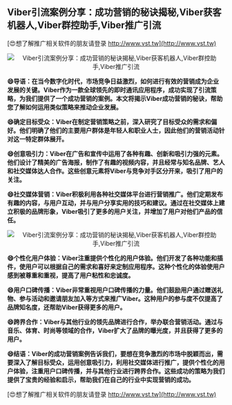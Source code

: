 ## **Viber引流案例分享：成功营销的秘诀揭秘,Viber获客机器人,Viber群控助手,Viber推广引流**

[😍想了解推广相关软件的朋友请登录 http://www.vst.tw](http://www.vst.tw)

 <center><img src="https://vst.tw/MP4/tuiguang/png/4.png" alt="Viber引流案例分享：成功营销的秘诀揭秘,Viber获客机器人,Viber群控助手,Viber推广引流"></center>

**😄导语：在当今数字化时代，市场竞争日益激烈，如何进行有效的营销成为企业发展的关键。Viber作为一款全球领先的即时通讯应用程序，成功实现了引流策略，为我们提供了一个成功营销的案例。本文将揭示Viber成功营销的秘诀，帮助您了解如何运用类似策略来推动企业发展。**

**😄确定目标受众：Viber在制定营销策略之前，深入研究了目标受众的需求和偏好。他们明确了他们的主要用户群体是年轻人和职业人士，因此他们的营销活动针对这一特定群体展开。**

**😄创意吸引力：Viber在广告和宣传中运用了各种有趣、创新和吸引力强的元素。他们设计了精美的广告海报，制作了有趣的视频内容，并且经常与知名品牌、艺人和社交媒体达人合作。这些创意元素将Viber与竞争对手区分开来，吸引了用户的关注。**

**😄社交媒体营销：Viber积极利用各种社交媒体平台进行营销推广。他们定期发布有趣的内容，与用户互动，并与用户分享实用的技巧和建议。通过在社交媒体上建立积极的品牌形象，Viber吸引了更多的用户关注，并增加了用户对他们产品的信任。**

 <center><img src="https://vst.tw/MP4/tuiguang/png/2.png" alt="Viber引流案例分享：成功营销的秘诀揭秘,Viber获客机器人,Viber群控助手,Viber推广引流"></center>

**😄个性化用户体验：Viber注重提供个性化的用户体验。他们开发了各种功能和插件，使用户可以根据自己的需求和喜好来定制应用程序。这种个性化的体验使用户感到被尊重和重视，提高了用户粘性和忠诚度。**

**😄用户口碑传播：Viber非常重视用户口碑传播的力量。他们鼓励用户通过赠送礼物、参与活动和邀请朋友加入等方式来推广Viber。这种用户的参与度不仅提高了品牌知名度，还帮助Viber获得更多的用户。**

**😄跨界合作：Viber与其他行业的领先品牌进行合作，举办联合营销活动。通过与音乐、体育、时尚等领域的合作，Viber扩大了品牌的曝光度，并且获得了更多的用户。**

**😄结语：Viber的成功营销案例告诉我们，要想在竞争激烈的市场中脱颖而出，需要深入了解目标受众，运用创意吸引力，利用社交媒体进行推广，提供个性化的用户体验，注重用户口碑传播，并与其他行业进行跨界合作。这些成功的策略为我们提供了宝贵的经验和启示，帮助我们在自己的行业中实现营销的成功。**

[😍想了解推广相关软件的朋友请登录 http://www.vst.tw](http://www.vst.tw)



